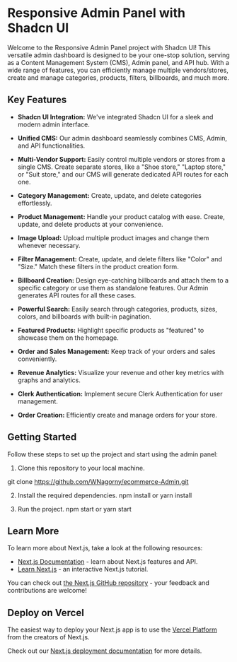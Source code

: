 # Responsive Admin Panel with Shadcn UI

Welcome to the Responsive Admin Panel project with Shadcn UI! This versatile admin dashboard is designed to be your one-stop solution, serving as a Content Management System (CMS), Admin panel, and API hub. With a wide range of features, you can efficiently manage multiple vendors/stores, create and manage categories, products, filters, billboards, and much more.

## Key Features

- **Shadcn UI Integration:** We've integrated Shadcn UI for a sleek and modern admin interface.

- **Unified CMS:** Our admin dashboard seamlessly combines CMS, Admin, and API functionalities.

- **Multi-Vendor Support:** Easily control multiple vendors or stores from a single CMS. Create separate stores, like a "Shoe store," "Laptop store," or "Suit store," and our CMS will generate dedicated API routes for each one.

- **Category Management:** Create, update, and delete categories effortlessly.

- **Product Management:** Handle your product catalog with ease. Create, update, and delete products at your convenience.

- **Image Upload:** Upload multiple product images and change them whenever necessary.

- **Filter Management:** Create, update, and delete filters like "Color" and "Size." Match these filters in the product creation form.

- **Billboard Creation:** Design eye-catching billboards and attach them to a specific category or use them as standalone features. Our Admin generates API routes for all these cases.

- **Powerful Search:** Easily search through categories, products, sizes, colors, and billboards with built-in pagination.

- **Featured Products:** Highlight specific products as "featured" to showcase them on the homepage.

- **Order and Sales Management:** Keep track of your orders and sales conveniently.

- **Revenue Analytics:** Visualize your revenue and other key metrics with graphs and analytics.

- **Clerk Authentication:** Implement secure Clerk Authentication for user management.

- **Order Creation:** Efficiently create and manage orders for your store.

## Getting Started

Follow these steps to set up the project and start using the admin panel:

1. Clone this repository to your local machine.

git clone https://github.com/WNagorny/ecommerce-Admin.git

2. Install the required dependencies.
npm install
 or
yarn install

3. Run the project.
npm start
or
yarn start

## Learn More

To learn more about Next.js, take a look at the following resources:

- [Next.js Documentation](https://nextjs.org/docs) - learn about Next.js features and API.
- [Learn Next.js](https://nextjs.org/learn) - an interactive Next.js tutorial.

You can check out [the Next.js GitHub repository](https://github.com/vercel/next.js/) - your feedback and contributions are welcome!

## Deploy on Vercel

The easiest way to deploy your Next.js app is to use the [Vercel Platform](https://vercel.com/new?utm_medium=default-template&filter=next.js&utm_source=create-next-app&utm_campaign=create-next-app-readme) from the creators of Next.js.

Check out our [Next.js deployment documentation](https://nextjs.org/docs/deployment) for more details.

